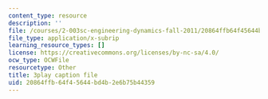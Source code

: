 ```yaml
---
content_type: resource
description: ''
file: /courses/2-003sc-engineering-dynamics-fall-2011/20864ffb64f45644bd4b2e6b75b44359_osyKjTQuwlk.vtt
file_type: application/x-subrip
learning_resource_types: []
license: https://creativecommons.org/licenses/by-nc-sa/4.0/
ocw_type: OCWFile
resourcetype: Other
title: 3play caption file
uid: 20864ffb-64f4-5644-bd4b-2e6b75b44359
---
```

